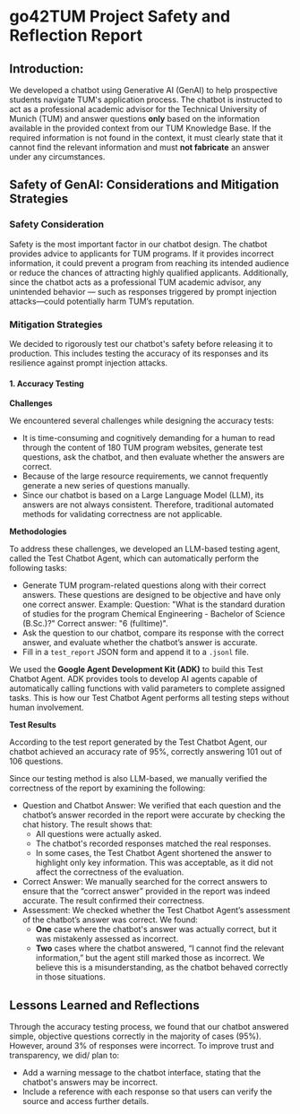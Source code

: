 # go42TUM Project Safety and Reflection Report
## Introduction:
We developed a chatbot using Generative AI (GenAI) to help prospective students 
navigate TUM's application process. The chatbot is instructed to act as a 
professional academic advisor for the Technical University of Munich (TUM) 
and answer questions **only** based on the information available in the 
provided context from our TUM Knowledge Base. If the required information is 
not found in the context, it must clearly state that it cannot find the 
relevant information and must **not fabricate** an answer under any circumstances.

## Safety of GenAI: Considerations and Mitigation Strategies
### Safety Consideration
Safety is the most important factor in our chatbot design. The chatbot provides 
advice to applicants for TUM programs. If it provides incorrect information, 
it could prevent a program from reaching its intended audience or reduce the 
chances of attracting highly qualified applicants. Additionally, since the 
chatbot acts as a professional TUM academic advisor, any unintended behavior — 
such as responses triggered by prompt injection attacks—could potentially harm 
TUM’s reputation.
### Mitigation Strategies
We decided to rigorously test our chatbot's safety before releasing it to 
production. This includes testing the accuracy of its responses and its 
resilience against prompt injection attacks.

#### 1. Accuracy Testing

**Challenges**

We encountered several challenges while designing the accuracy tests:

* It is time-consuming and cognitively demanding for a human to read through 
the content of 180 TUM program websites, generate test questions, ask the 
chatbot, and then evaluate whether the answers are correct.
* Because of the large resource requirements, we cannot frequently generate 
a new series of questions manually.
* Since our chatbot is based on a Large Language Model (LLM), its answers are 
not always consistent. Therefore, traditional automated methods for validating 
correctness are not applicable.

**Methodologies**

To address these challenges, we developed an LLM-based testing agent, called 
the Test Chatbot Agent, which can automatically perform the following tasks:
* Generate TUM program-related questions along with their correct answers. 
These questions are designed to be objective and have only one correct answer. 
Example:
Question: "What is the standard duration of studies for the program Chemical 
Engineering - Bachelor of Science (B.Sc.)?"
Correct answer: "6 (fulltime)".
* Ask the question to our chatbot, compare its response with the correct 
answer, and evaluate whether the chatbot’s answer is accurate.
* Fill in a `test_report` JSON form and append it to a `.jsonl` file.

We used the **Google Agent Development Kit (ADK)** to build this Test Chatbot 
Agent. ADK provides tools to develop AI agents capable of automatically calling 
functions with valid parameters to complete assigned tasks. This is how our 
Test Chatbot Agent performs all testing steps without human involvement.

**Test Results**

According to the test report generated by the Test Chatbot Agent, our chatbot 
achieved an accuracy rate of 95%, correctly answering 101 out of 106 questions.

Since our testing method is also LLM-based, we manually verified the 
correctness of the report by examining the following:

* Question and Chatbot Answer: 
We verified that each question and the chatbot’s answer recorded in the report 
were accurate by checking the chat history. The result shows that:
    *  All questions were actually asked.
    * The chatbot's recorded responses matched the real responses.
    * In some cases, the Test Chatbot Agent shortened the answer to highlight 
    only key information. This was acceptable, as it did not affect the 
    correctness of the evaluation.
* Correct Answer:
We manually searched for the correct answers to ensure that the “correct answer” 
provided in the report was indeed accurate. The result confirmed their correctness.
* Assessment:
We checked whether the Test Chatbot Agent’s assessment of the chatbot’s answer 
was correct. We found:
    * **One** case where the chatbot's answer was actually correct, but it was 
    mistakenly assessed as incorrect.
    * **Two** cases where the chatbot answered, “I cannot find the relevant 
    information,” but the agent still marked those as incorrect. We believe 
    this is a misunderstanding, as the chatbot behaved correctly in those 
    situations.

## Lessons Learned and Reflections

Through the accuracy testing process, we found that our chatbot answered 
simple, objective questions correctly in the majority of cases (95%). However, 
around 3% of responses were incorrect. To improve trust and transparency, we 
did/ plan to:

* Add a warning message to the chatbot interface, stating that the chatbot's 
answers may be incorrect.
* Include a reference with each response so that users can verify the 
source and access further details.

